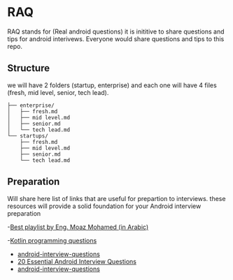 # RAQ

RAQ stands for (Real android questions) it is inititive to share questions and tips for android interivews. Everyone would share questions and tips to this repo. 

## Structure 

we will have 2 folders (startup, enterprise) and each one will have 4 files (fresh, mid level, senior, tech lead).
```
├── enterprise/
│   ├── fresh.md
│   ├── mid level.md
│   ├── senior.md
│   └── tech lead.md
└── startups/
    ├── fresh.md
    ├── mid level.md
    ├── senior.md
    └── tech lead.md
```

## Preparation 

Will share here list of links that are useful for prepartion to interviews. these resources will provide a solid foundation for your Android interview preparation

-[Best playlist by Eng. Moaz Mohamed (in Arabic)](https://youtube.com/playlist?list=PLTp0SdAHWEnE2LBesvF3wQ-7sQmHA7Tj8&si=nAt0T3oT9o7KPWGC)

-[Kotlin programming questions](https://github.com/mohsenoid/Android-Interview-Questions/blob/master/KOTLIN.md)

- [android-interview-questions](https://github.com/amitshekhariitbhu/android-interview-questions)
- [20 Essential Android Interview Questions](https://www.toptal.com/android/interview-questions)
- [android-interview-questions](https://www.interviewbit.com/android-interview-questions/)


